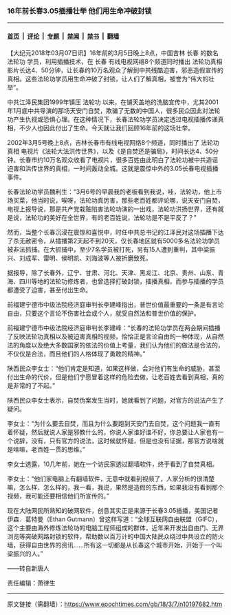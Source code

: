 ### 16年前长春3.05插播壮举 他们用生命冲破封锁

---

#### [首页](../../../..?n10197682) &nbsp;|&nbsp; [评论](../../../../../epoch-comment?n10197682) &nbsp;|&nbsp; [专题](../../../../../epoch-special?n10197682) &nbsp;|&nbsp; [禁闻](../../../../../epoch-news?n10197682) &nbsp;|&nbsp; [禁书](../../../../../books?n10197682) &nbsp;|&nbsp; [翻墙](https://github.com/gfw-breaker/nogfw/blob/master/README.md?n10197682)


<div class="post_content" id="artbody" itemprop="articleBody">
 <!-- article content begin -->
 <p>
  【大纪元2018年03月07日讯】16年前的3月5日晚上8点，中国吉林
  <ok href="https://www.epochtimes.com/gb/tag/%E9%95%BF%E6%98%A5.html">
   长春
  </ok>
  的数名
  <ok href="https://www.epochtimes.com/gb/tag/%E6%B3%95%E8%BD%AE%E5%8A%9F.html">
   法轮功
  </ok>
  学员，利用插播技术，在
  <ok href="https://www.epochtimes.com/gb/tag/%E9%95%BF%E6%98%A5.html">
   长春
  </ok>
  有线电视网络8个频道同时播出
  <ok href="https://www.epochtimes.com/gb/tag/%E6%B3%95%E8%BD%AE%E5%8A%9F%E7%9C%9F%E7%9B%B8.html">
   法轮功真相
  </ok>
  影片长达4、50分钟，让长春约10万名观众了解到中共残酷迫害，邪恶造假宣传的真相。这些法轮功学员用生命冲破了封锁，让人们了解真相，被誉为“伟大的壮举”。
 </p>
 <p>
  中共江泽民集团1999年镇压
  <ok href="https://www.epochtimes.com/gb/tag/%E6%B3%95%E8%BD%AE%E5%8A%9F.html">
   法轮功
  </ok>
  以来，在铺天盖地的洗脑宣传中，尤其2001年1月底中共导演的那场天安门自焚，欺骗了无数的中国人，很多民众因此对法轮功产生仇视或恐惧心理。在这种情况下，长春法轮功学员决定透过电视插播传递真相，不少人也因此付出了生命。今天就让我们回顾16年前的这场壮举。
 </p>
 <p>
  2002年3月5号晚上8点，吉林长春市有线电视网络8个频道，同时播出了
  <ok href="https://www.epochtimes.com/gb/tag/%E6%B3%95%E8%BD%AE%E5%8A%9F%E7%9C%9F%E7%9B%B8.html">
   法轮功真相
  </ok>
  电视片《法轮大法洪传世界》，以及《是自焚还是骗局》，时间长达4、50分钟。长春市约10万名观众收看了电视片，很多百姓由此明白了法轮功被中共造谣迫害和洪传世界的真相，一时间轰动全城。这就是震惊中外的3.05长春电视插播事件。
 </p>
 <p>
  长春法轮功学员魏利生：“3月6号的早晨我的老板看到我说，哇，法轮功，他上市场买菜，他当时说，唉呀，法轮功真厉害，那些老百姓都评论哪，说天安门自焚，电视上报导说，那是共产党栽赃陷害法轮功演的一出戏，法轮功洪扬世界，还有就是说，法轮功的美好在全世界，有的老百姓说，法轮功是不是平反了？”
 </p>
 <p>
  然而，当整个长春沉浸在震惊和喜悦中，时任中共总书记的江泽民对这场插播下达了杀无赦密令，从插播第2天起不到20天，仅长春地区就有5000多名法轮功学员被非法抓捕。在大抓捕中，至少7名学员被打死，另有15人遭到重判，其中梁振兴、刘成军、雷明、侯明凯、刘海波等人被折磨致死。
 </p>
 <p>
  据报导，除了长春外，辽宁、甘肃、河北、天津、黑龙江、北京、贵州、山东、青海、四川等地的法轮功修炼者，也曾选择打破封锁，插播真相，而参与插播的学员都遭受了迫害，甚至付出生命。
 </p>
 <p>
  前福建宁德市中级法院经济庭审判长李建峰指出，普世价值最重要的一条是有言论自由，只要这个言论不伤害社会或个人，就受自然法和普世价值的保护。
 </p>
 <p>
  前福建宁德市中级法院经济庭审判长李建峰：“长春的法轮功学员在两会期间插播了反映法轮功真相以及被迫害真相的视频，恰恰正是言论自由的一种体现，从自然法的角度以及绝大多数国家的依法的价值上考量，我们认为他们的做法是合法的，不仅仅是合法，而且他们的人格体现了勇敢的精神。”
 </p>
 <p>
  陕西民众李女士：“他们肯定是知道，如果这样做，会对他们有生命的威胁，甚至付出生命的代价，但是他们宁愿冒着这样的危险去做，让老百姓去看到真相，真的是非常的了不起。”
 </p>
 <p>
  陕西民众李女士表示，自焚伪案发生当时，她就看到了问题，对官方的说法产生了疑问。
 </p>
 <p>
  李女士：“为什么要去自焚，而且为什么要跑到天安门去自焚，这个问题我一直有着怀疑，然后就说人家是邪教什么的，你说人家谁好谁不好，你总要让人家也有一个说辞，没有，只有官方的说法，这时候就怀疑，但是也没有证据，那官方说啥就是啥嘛，老百姓一贯的思维。”
 </p>
 <p>
  李女士透露，10几年前，她在一个访民家透过翻墙软件，终于看到了自焚真相。
 </p>
 <p>
  李女士：“他们家电脑上有翻墙软件，无意中就看到视频了，人家分析的很清楚嘛，怎么样、怎么样的，我一看，我说，果然是造假的东西，如果我没有看到那个视频，我可能还要相信他们所宣传的。”
 </p>
 <p>
  现在大陆网民所熟知的破网软件，创意其实正是来源于长春3.05插播，美国记者伊森．葛特曼（Ethan Gutmann）曾这样写道：“全球互联网自由联盟（GIFC），这个主要由海外修炼法轮功的电脑工程师组成的群体，近年来开发出自由门、无界浏览等突破网路封锁的软件，帮助数以百万计的中国大陆民众绕过中共设立的防火墙，获得自由世界的资讯……所有这一切都是从长春这个城市开始，开始于一个叫梁振兴的人。”
 </p>
 <p>
  ——转自新唐人
 </p>
 <p>
  责任编辑：萧律生
 </p>
 <!-- article content end -->
 <div id="below_article_ad">
 </div>
</div>


---

原文链接（需翻墙）：https://www.epochtimes.com/gb/18/3/7/n10197682.htm